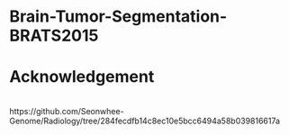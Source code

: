 # Brain-Tumor-Segmentation-BRATS2015

# Acknowledgement
<br>
https://github.com/Seonwhee-Genome/Radiology/tree/284fecdfb14c8ec10e5bcc6494a58b039816617a
